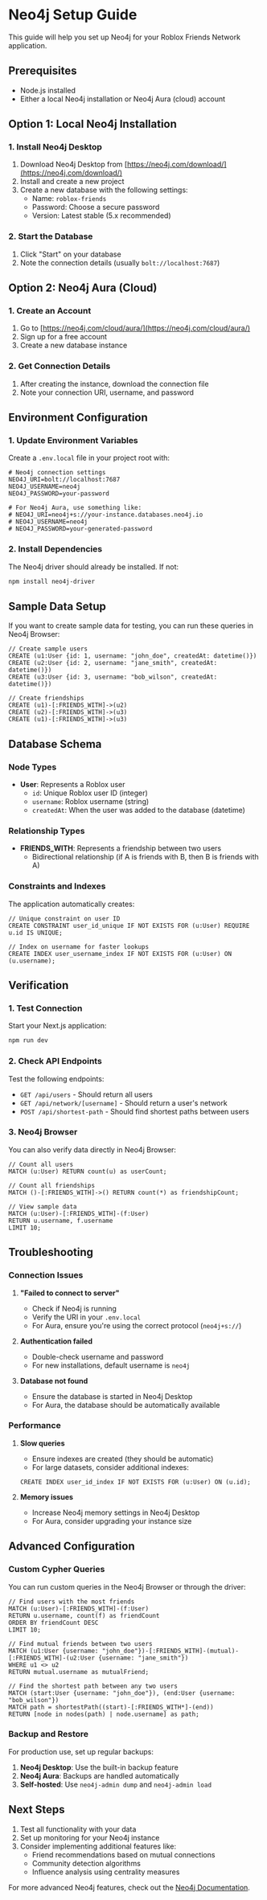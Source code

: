 # Neo4j Setup Guide

This guide will help you set up Neo4j for your Roblox Friends Network application.

## Prerequisites

- Node.js installed
- Either a local Neo4j installation or Neo4j Aura (cloud) account

## Option 1: Local Neo4j Installation

### 1. Install Neo4j Desktop

1. Download Neo4j Desktop from [https://neo4j.com/download/](https://neo4j.com/download/)
2. Install and create a new project
3. Create a new database with the following settings:
   - Name: `roblox-friends`
   - Password: Choose a secure password
   - Version: Latest stable (5.x recommended)

### 2. Start the Database

1. Click "Start" on your database
2. Note the connection details (usually `bolt://localhost:7687`)

## Option 2: Neo4j Aura (Cloud)

### 1. Create an Account

1. Go to [https://neo4j.com/cloud/aura/](https://neo4j.com/cloud/aura/)
2. Sign up for a free account
3. Create a new database instance

### 2. Get Connection Details

1. After creating the instance, download the connection file
2. Note your connection URI, username, and password

## Environment Configuration

### 1. Update Environment Variables

Create a `.env.local` file in your project root with:

```env
# Neo4j connection settings
NEO4J_URI=bolt://localhost:7687
NEO4J_USERNAME=neo4j
NEO4J_PASSWORD=your-password

# For Neo4j Aura, use something like:
# NEO4J_URI=neo4j+s://your-instance.databases.neo4j.io
# NEO4J_USERNAME=neo4j
# NEO4J_PASSWORD=your-generated-password
```

### 2. Install Dependencies

The Neo4j driver should already be installed. If not:

```bash
npm install neo4j-driver
```

## Sample Data Setup

If you want to create sample data for testing, you can run these queries in Neo4j Browser:

```cypher
// Create sample users
CREATE (u1:User {id: 1, username: "john_doe", createdAt: datetime()})
CREATE (u2:User {id: 2, username: "jane_smith", createdAt: datetime()})
CREATE (u3:User {id: 3, username: "bob_wilson", createdAt: datetime()})

// Create friendships
CREATE (u1)-[:FRIENDS_WITH]->(u2)
CREATE (u2)-[:FRIENDS_WITH]->(u3)
CREATE (u1)-[:FRIENDS_WITH]->(u3)
```

## Database Schema

### Node Types

- **User**: Represents a Roblox user
  - `id`: Unique Roblox user ID (integer)
  - `username`: Roblox username (string)
  - `createdAt`: When the user was added to the database (datetime)

### Relationship Types

- **FRIENDS_WITH**: Represents a friendship between two users
  - Bidirectional relationship (if A is friends with B, then B is friends with A)

### Constraints and Indexes

The application automatically creates:

```cypher
// Unique constraint on user ID
CREATE CONSTRAINT user_id_unique IF NOT EXISTS FOR (u:User) REQUIRE u.id IS UNIQUE;

// Index on username for faster lookups
CREATE INDEX user_username_index IF NOT EXISTS FOR (u:User) ON (u.username);
```

## Verification

### 1. Test Connection

Start your Next.js application:

```bash
npm run dev
```

### 2. Check API Endpoints

Test the following endpoints:

- `GET /api/users` - Should return all users
- `GET /api/network/[username]` - Should return a user's network
- `POST /api/shortest-path` - Should find shortest paths between users

### 3. Neo4j Browser

You can also verify data directly in Neo4j Browser:

```cypher
// Count all users
MATCH (u:User) RETURN count(u) as userCount;

// Count all friendships
MATCH ()-[:FRIENDS_WITH]->() RETURN count(*) as friendshipCount;

// View sample data
MATCH (u:User)-[:FRIENDS_WITH]-(f:User) 
RETURN u.username, f.username 
LIMIT 10;
```

## Troubleshooting

### Connection Issues

1. **"Failed to connect to server"**
   - Check if Neo4j is running
   - Verify the URI in your `.env.local`
   - For Aura, ensure you're using the correct protocol (`neo4j+s://`)

2. **Authentication failed**
   - Double-check username and password
   - For new installations, default username is `neo4j`

3. **Database not found**
   - Ensure the database is started in Neo4j Desktop
   - For Aura, the database should be automatically available

### Performance

1. **Slow queries**
   - Ensure indexes are created (they should be automatic)
   - For large datasets, consider additional indexes:
   ```cypher
   CREATE INDEX user_id_index IF NOT EXISTS FOR (u:User) ON (u.id);
   ```

2. **Memory issues**
   - Increase Neo4j memory settings in Neo4j Desktop
   - For Aura, consider upgrading your instance size

## Advanced Configuration

### Custom Cypher Queries

You can run custom queries in the Neo4j Browser or through the driver:

```cypher
// Find users with the most friends
MATCH (u:User)-[:FRIENDS_WITH]-(f:User)
RETURN u.username, count(f) as friendCount
ORDER BY friendCount DESC
LIMIT 10;

// Find mutual friends between two users
MATCH (u1:User {username: "john_doe"})-[:FRIENDS_WITH]-(mutual)-[:FRIENDS_WITH]-(u2:User {username: "jane_smith"})
WHERE u1 <> u2
RETURN mutual.username as mutualFriend;

// Find the shortest path between any two users
MATCH (start:User {username: "john_doe"}), (end:User {username: "bob_wilson"})
MATCH path = shortestPath((start)-[:FRIENDS_WITH*]-(end))
RETURN [node in nodes(path) | node.username] as path;
```

### Backup and Restore

For production use, set up regular backups:

1. **Neo4j Desktop**: Use the built-in backup feature
2. **Neo4j Aura**: Backups are handled automatically
3. **Self-hosted**: Use `neo4j-admin dump` and `neo4j-admin load`

## Next Steps

1. Test all functionality with your data
2. Set up monitoring for your Neo4j instance
3. Consider implementing additional features like:
   - Friend recommendations based on mutual connections
   - Community detection algorithms
   - Influence analysis using centrality measures

For more advanced Neo4j features, check out the [Neo4j Documentation](https://neo4j.com/docs/). 